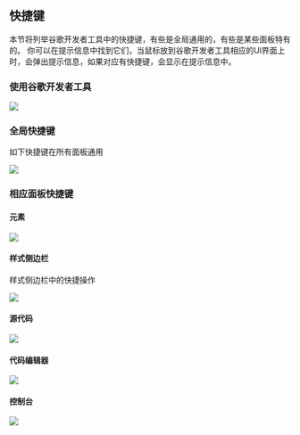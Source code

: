 ## 快捷键
本节将列举谷歌开发者工具中的快捷键，有些是全局通用的，有些是某些面板特有的。
你可以在提示信息中找到它们，当鼠标放到谷歌开发者工具相应的UI界面上时，会弹出提示信息，如果对应有快捷键，会显示在提示信息中。

### 使用谷歌开发者工具

![](http://p1.bpimg.com/582863/034a693d03b2136e.png)

### 全局快捷键
如下快捷键在所有面板通用

![](http://p1.bpimg.com/582863/795521b252854d83.png)

### 相应面板快捷键

#### 元素

![](http://p1.bpimg.com/582863/92f33a3aa18beb96.png)

#### 样式侧边栏
样式侧边栏中的快捷操作

![](http://p1.bpimg.com/582863/f064b200560b1015.png)

#### 源代码

![](http://p1.bpimg.com/582863/1f651aea48da8a09.png)

#### 代码编辑器

![](http://p1.bpimg.com/582863/9b92a3607accf5b9.png)

#### 控制台

![](http://p1.bpimg.com/582863/daec1a3c4e70d2d6.png)

